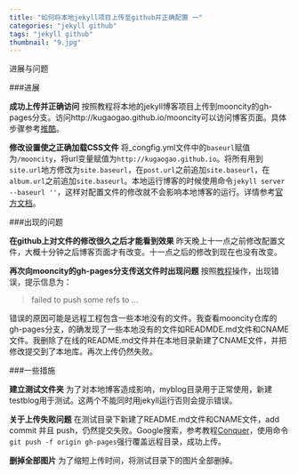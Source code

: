 ```yaml
---
title: "如何将本地jekyll项目上传至github并正确配置 一"
categories: "jekyll github"
tags: "jekyll github"
thumbnail: "9.jpg"
---
```

进展与问题
<!--more-->

###进展

**成功上传并正确访问**
按照教程将本地的jekyll博客项目上传到mooncity的gh-pages分支。访问http://kugaogao.github.io/mooncity可以访问博客页面。具体步骤参考[推酷](http://segmentfault.com/a/1190000000406019)。

**修改设置使之正确加载CSS文件**
将_congfig.yml文件中的`baseurl`赋值为`/mooncity`，将url变量赋值为`http://kugaogao.github.io`。将所有用到`site.url`地方修改为`site.baseurl`，在`post.url`之前追加`site.baseurl`，在`album.url`之前追加`site.baseurl`。本地运行博客的时候使用命令`jekyll server --baseurl ''`，这样对配置文件的修改就不会影响本地博客的运行。详情参考[官方文档](http://jekyllcn.com/docs/github-pages/)。

###出现的问题

**在github上对文件的修改很久之后才能看到效果**
昨天晚上十一点之前修改配置文件，大概十分钟之后博客页面才有改变。十一点之后的修改到现在也没有改变。


**再次向mooncity的gh-pages分支传送文件时出现问题**
按照[教程](http://segmentfault.com/a/1190000000406019)操作，出现错误，提示信息为：

>failed to push some refs to ...

错误的原因可能是远程工程包含一些本地没有的文件。我查看mooncity仓库的gh-pages分支，的确发现了一些本地没有的文件如READMDE.md文件和CNAME文件。我删除了在线的README.md文件并在本地目录新建了CNAME文件，并把修改提交到了本地库。再次上传仍然失败。

###一些措施

**建立测试文件夹**
为了对本地博客造成影响，myblog目录用于正常使用，新建testblog用于测试。这两个不能同时用jekyll运行否则会提示错误。

**关于上传失败问题**
在测试目录下新建了README.md文件和CNAME文件，add commit 并且 push，仍然提交失败。Google搜索，参考教程[Conquer](http://www.cnblogs.com/renkangke/archive/2013/05/31/conquerAndroid.html)，使用命令`git push -f origin gh-pages`强行覆盖远程目录，成功上传。

**删掉全部图片**
为了缩短上传时间，将测试目录下的图片全部删掉。


